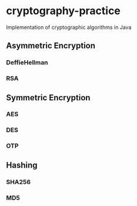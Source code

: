 # cryptography-practice
Implementation of cryptographic algorithms in Java

## Asymmetric Encryption
### DeffieHellman
### RSA

## Symmetric Encryption
### AES
### DES
### OTP

## Hashing
### SHA256
### MD5
